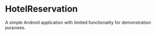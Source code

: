 # HotelReservation

A simple Android application with limited functionality
for demonstration purposes.
